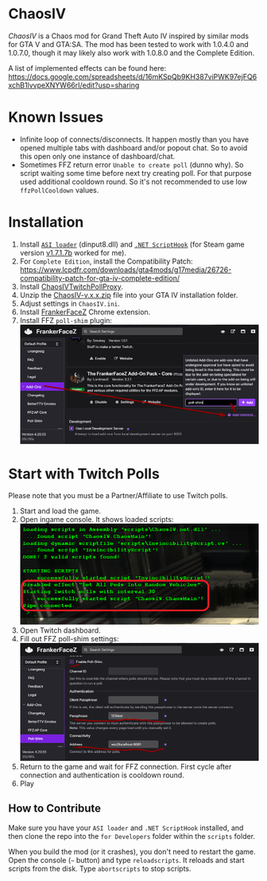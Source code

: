 # ChaosIV

*ChaosIV* is a Chaos mod for Grand Theft Auto IV inspired by similar mods for GTA V and GTA:SA.
The mod has been tested to work with 1.0.4.0 and 1.0.7.0, though it may likely also work with 1.0.8.0 and the Complete Edition. 

A list of implemented effects can be found here: https://docs.google.com/spreadsheets/d/16mKSpQb9KH387viPWK97ejFQ6xchB1lvvpeXNYW66rI/edit?usp=sharing

# Known Issues

* Infinite loop of connects/disconnects. It happen mostly than you have opened multiple tabs with dashboard and/or popout chat. 
So to avoid this open only one instance of dashboard/chat.
* Sometimes FFZ return error `Unable to create poll` (dunno why). So script waiting some time before next try creating poll. 
For that purpose used additional cooldown round. So it's not recommended to use low `ffzPollCooldown` values.

# Installation

1. Install [`ASI loader`][4] (dinput8.dll) and [`.NET ScriptHook`][5] (for Steam game version [v1.7.1.7b][6] worked for me).
2. For `Complete Edition`, install the Compatibility Patch: https://www.lcpdfr.com/downloads/gta4mods/g17media/26726-compatibility-patch-for-gta-iv-complete-edition/
3. Install [ChaosIVTwitchPollProxy][1].
4. Unzip the [ChaosIV-v.x.x.zip][2] file into your GTA IV installation folder.
5. Adjust settings in `ChaosIV.ini`.
6. Install [FrankerFaceZ][3] Chrome extension.
7. Install FFZ `poll-shim` plugin:
![How to add poll-shim plugin](/images/ffz-add-poll-shim.png)

# Start with Twitch Polls

Please note that you must be a Partner/Affiliate to use Twitch polls. 

1. Start and load the game.
2. Open ingame console. It shows loaded scripts:
![Console screenshot](/images/gtaiv-scripthook-console.png)
3. Open Twitch dashboard.
4. Fill out FFZ poll-shim settings: 
![Poll-shim settings](/images/ffz-poll-shim-settings.png)
5. Return to the game and wait for FFZ connection.
First cycle after connection and authentication is cooldown round.
6. Play

## How to Contribute
Make sure you have your `ASI loader` and `.NET ScriptHook` installed, and then clone the repo into the `for Developers` folder within the `scripts` folder.

When you build the mod (or it crashes), you don't need to restart the game. Open the console (`~` button) and type `reloadscripts`. It reloads and start scripts from the disk.
Type `abortscripts` to stop scripts.


[1]: https://github.com/shtrih/ChaosIVTwitchPollProxy/releases
[2]: https://github.com/shtrih/ChaosIV/releases
[3]: https://chrome.google.com/webstore/detail/frankerfacez/fadndhdgpmmaapbmfcknlfgcflmmmieb
[4]: https://github.com/ThirteenAG/Ultimate-ASI-Loader/releases/tag/v4.52
[5]: https://gtaforums.com/topic/946154-release-gtaiv-net-scripthook-v1718-support-for-gta-iv-1080-and-eflc-1130-by-arinc9-zolika1351/
[6]: http://hazardx.com/files/gta4_net_scripthook-83